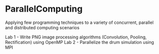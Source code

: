 # ParallelComputing

Applying few programming techniques to a variety of concurrent, parallel and distributed computing scenarios

Lab 1 - Write PNG image processing algorithms (Convolution, Pooling, Rectification) using OpenMP
Lab 2 - Parallelize the drum simulation using MPI
